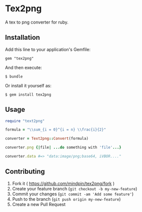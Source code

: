 # Tex2png

A tex to png converter for ruby.

## Installation

Add this line to your application's Gemfile:

    gem "tex2png"

And then execute:

    $ bundle

Or install it yourself as:

    $ gem install tex2png

## Usage

```ruby
require "text2png"

formula = "\\sum_{i = 0}^{i = n} \\frac{i}{2}"

converter = Text2png::Convert(formula)

converter.png {|file| ...do something with 'file'...}

converter.data #=> "data:image/png;base64, iVBOR...."
```

## Contributing

1. Fork it ( https://github.com/mindpin/tex2png/fork )
2. Create your feature branch (`git checkout -b my-new-feature`)
3. Commit your changes (`git commit -am 'Add some feature'`)
4. Push to the branch (`git push origin my-new-feature`)
5. Create a new Pull Request
